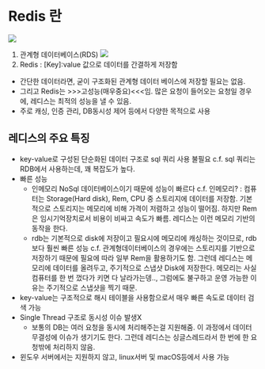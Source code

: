 # Redis 란

![](https://picturesque-staircase-f6e.notion.site/image/https%3A%2F%2Fprod-files-secure.s3.us-west-2.amazonaws.com%2Fcb949b7b-7dd8-4f60-8762-5f9522635195%2F6ae01967-a3db-4a7d-a786-bce300f7c008%2FUntitled.png?table=block&id=11b89d65-50dd-4574-ac3a-fc1523a42362&spaceId=cb949b7b-7dd8-4f60-8762-5f9522635195&width=670&userId=&cache=v2)

1. 관계형 데이터베이스(RDS)
   ![](https://img1.daumcdn.net/thumb/R720x0.q80/?scode=mtistory2&fname=https%3A%2F%2Ft1.daumcdn.net%2Fcfile%2Ftistory%2F992ECA335BE148210D)
2. Redis
   : [Key]:value 값으로 데이터를 간결하게 저장함

- 간단한 데이터라면, 굳이 구조화된 관계형 데이터 베이스에 저장할 필요는 없음.
- 그리고 Redis는 >>>고성능(매우중요)<<<임. 많은 요청이 들어오는 요청일 경우에, 레디스는 최적의 성능을 낼 수 있음.
- 주로 캐싱, 인증 관리, DB동시성 제어 등에서 다양한 목적으로 사용

## 레디스의 주요 특징

- key-value로 구성된 단순화된 데이터 구조로 sql 쿼리 사용 불필요
  c.f. sql 쿼리는 RDB에서 사용하는데, 꽤 복잡도가 높다.
- 빠른 성능
  - 인메모리 NoSql 데이터베이스이기 때문에 성능이 빠르다
    c.f. 인메모리? : 컴퓨터는 Storage(Hard disk), Rem, CPU 중 스토리지에 데이터를 저장함. 기본적으로 스토리지는 메모리에 비해 가격이 저렴하고 성능이 떨어짐. 하지만 Rem은 임시기억장치로서 비용이 비싸고 속도가 빠름. 레디스는 이런 메모리 기반의 동작을 한다.
  - rdb는 기본적으로 disk에 저장이고 필요시에 메모리에 캐싱하는 것이므로, rdb보다 훨씬 빠른 성능
    c.f. 관계형데이터베이스의 경우에는 스토리지를 기반으로 저장하기 때문에 필요에 따라 일부 Rem을 활용하기도 함.
    그런데 레디스는 메모리에 데이터를 올려두고, 주기적으로 스냅샷 Disk에 저장한다. 메모리는 사실 컴퓨터를 한 번 껐다가 키면 다 날라가는뎅.., 그럼에도 불구하고 운영 가능한 이유는 주기적으로 스냅샷을 찍기 때문.
- key-value는 구조적으로 해시 테이블을 사용함으로서 매우 빠른 속도로 데이터 검색 가능
- Single Thread 구조로 동시성 이슈 발생X
  - 보통의 DB는 여러 요청을 동시에 처리해주는걸 지원해줌. 이 과정에서 데이터 무결성에 이슈가 생기기도 한다.
    그런데 레디스는 싱글스레드라서 한 번에 한 요청밖에 처리하지 않음.
- 윈도우 서버에서는 지원하지 않고, linux서버 및 macOS등에서 사용 가능
